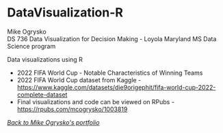 # DataVisualization-R

Mike Ogrysko<br>
DS 736 Data Visualization for Decision Making - Loyola Maryland MS Data Science program<br>

Data visualizations using R
- 2022 FIFA World Cup - Notable Characteristics of Winning Teams
- 2022 FIFA World Cup dataset from Kaggle - https://www.kaggle.com/datasets/die9origephit/fifa-world-cup-2022-complete-dataset
- Final visualizations and code can be viewed on RPubs - https://rpubs.com/mcogrysko/1003819

<i><a href="https://mcogrysko.github.io">Back to Mike Ogrysko's portfolio</a></i>
